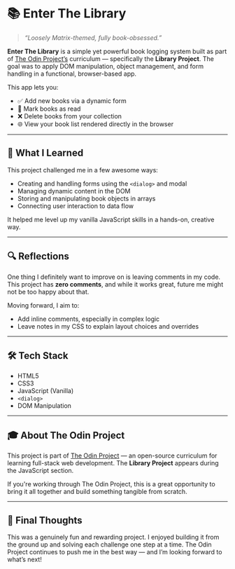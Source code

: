 # 📚 Enter The Library

> *“Loosely Matrix-themed, fully book-obsessed.”*

**Enter The Library** is a simple yet powerful book logging system built as part of [The Odin Project’s](https://www.theodinproject.com/paths/full-stack-javascript/courses/javascript/lessons/library) curriculum — specifically the **Library Project**. The goal was to apply DOM manipulation, object management, and form handling in a functional, browser-based app.

This app lets you:

* ✅ Add new books via a dynamic form
* 📖 Mark books as read
* ❌ Delete books from your collection
* 🌐 View your book list rendered directly in the browser

---

## 🚀 What I Learned

This project challenged me in a few awesome ways:

* Creating and handling forms using the `<dialog>` and modal
* Managing dynamic content in the DOM
* Storing and manipulating book objects in arrays
* Connecting user interaction to data flow

It helped me level up my vanilla JavaScript skills in a hands-on, creative way.

---

## 🔍 Reflections

One thing I definitely want to improve on is leaving comments in my code.
This project has **zero comments**, and while it works great, future me might not be too happy about that.

Moving forward, I aim to:

* Add inline comments, especially in complex logic
* Leave notes in my CSS to explain layout choices and overrides

---

## 🛠️ Tech Stack

* HTML5
* CSS3
* JavaScript (Vanilla)
* `<dialog>`
* DOM Manipulation

---

## 🎓 About The Odin Project

This project is part of [The Odin Project](https://www.theodinproject.com) — an open-source curriculum for learning full-stack web development. The **Library Project** appears during the JavaScript section.

If you're working through The Odin Project, this is a great opportunity to bring it all together and build something tangible from scratch.

---

## 🧠 Final Thoughts

This was a genuinely fun and rewarding project. I enjoyed building it from the ground up and solving each challenge one step at a time. The Odin Project continues to push me in the best way — and I’m looking forward to what’s next!

